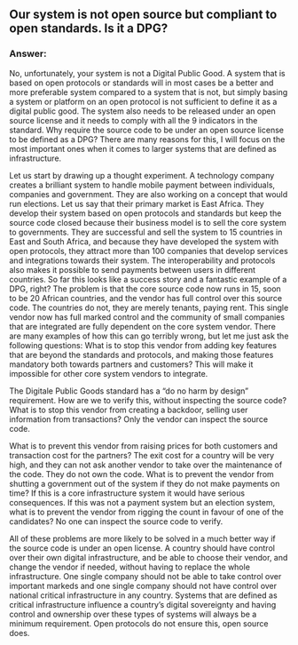 ## Our system is not open source but compliant to open standards. Is it a DPG?
### Answer:
No, unfortunately, your system is not a Digital Public Good.
A system that is based on open protocols or standards will in most cases be a better and more preferable system compared to a system that is not, but simply basing a system or platform on an open protocol is not sufficient to define it as a digital public good. The system also needs to be released under an open source license and it needs to comply with all the 9 indicators in the standard.
Why require the source code to be under an open source license to be defined as a DPG? There are many reasons for this, I will focus on the most important ones when it comes to larger systems that are defined as infrastructure.

Let us start by drawing up a thought experiment. A technology company creates a brilliant system to handle mobile payment between individuals, companies and government. They are also working on a concept that would run elections. Let us say that their primary market is East Africa. They develop their system based on open protocols and standards but keep the source code closed because their business model is to sell the core system to governments. They are successful and sell the system to 15 countries in East and South Africa, and because they have developed the system with open protocols, they attract more than 100 companies that develop services and integrations towards their system. The interoperability and protocols also makes it possible to send payments between users in different countries. So far this looks like a success story and a fantastic example of a DPG, right?
The problem is that the core source code now runs in 15, soon to be 20 African countries, and the vendor has full control over this source code. The countries do not, they are merely tenants, paying rent. This single vendor now has full marked control and the community of small companies that are integrated are fully dependent on the core system vendor. There are many examples of how this can go terribly wrong, but let me just ask the following questions:
What is to stop this vendor from adding key features that are beyond the standards and protocols, and making those features mandatory both towards partners and customers? This will make it impossible for other core system vendors to integrate.

The Digitale Public Goods standard has a “do no harm by design” requirement. How are we to verify this, without inspecting the source code?
What is to stop this vendor from creating a backdoor, selling user information from transactions? Only the vendor can inspect the source code.

What is to prevent this vendor from raising prices for both customers and transaction cost for the partners? The exit cost for a country will be very high, and they can not ask another vendor to take over the maintenance of the code. They do not own the code.
What is to prevent the vendor from shutting a government out of the system if they do not make payments on time? If this is a core infrastructure system it would have serious consequences.
If this was not a payment system but an election system, what is to prevent the vendor from rigging the count in favour of one of the candidates? No one can inspect the source code to verify.

All of these problems are more likely to be solved in a much better way if the source code is under an open license. A country should have control over their own digital infrastructure, and be able to choose their vendor, and change the vendor if needed, without having to replace the whole infrastructure.
One single company should not be able to take control over important markeds and one single company should not have control over national critical infrastructure in any country. Systems that are defined as critical infrastructure influence a country’s digital sovereignty and having control and ownership over these types of systems will always be a minimum requirement.
Open protocols do not ensure this, open source does.
